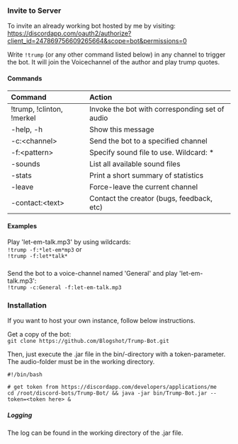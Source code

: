### Invite to Server
To invite an already working bot hosted by me by visiting:
https://discordapp.com/oauth2/authorize?client_id=247869756609265664&scope=bot&permissions=0


Write `!trump` (or any other command listed below) in any channel to trigger the bot. It will join the Voicechannel of the author and play trump quotes.

#### Commands
|Command|Action|
|:---|:---|
|!trump, !clinton, !merkel|Invoke the bot with corresponding set of audio|
|-help, -h|Show this message|
|-c:\<channel>|Send the bot to a specified channel|
|-f:\<pattern>|Specify sound file to use. Wildcard: *|
|-sounds|List all available sound files|
|-stats|Print a short summary of statistics|
|-leave|Force-leave the current channel|
|-contact:\<text\>|Contact the creator (bugs, feedback, etc)|

#### Examples

Play 'let-em-talk.mp3' by using wildcards:  
`!trump -f:*let-em*mp3` or  
`!trump -f:let*talk*`

#####
Send the bot to a voice-channel named 'General' and play 'let-em-talk.mp3':  
`!trump -c:General -f:let-em-talk.mp3`

### Installation
If you want to host your own instance, follow below instructions.

Get a copy of the bot:   
`git clone https://github.com/Blogshot/Trump-Bot.git`

Then, just execute the .jar file in the bin/-directory with a token-parameter. The audio-folder must be in the working directory.
```
#!/bin/bash  

# get token from https://discordapp.com/developers/applications/me
cd /root/discord-bots/Trump-Bot/ && java -jar bin/Trump-Bot.jar --token=<token here> &
```

##### Logging
The log can be found in the working directory of the .jar file.
